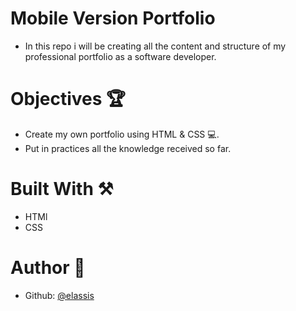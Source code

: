 # Mobile Version Portfolio
 * In this repo i will be creating all the content and structure of my professional portfolio as a software developer.

# Objectives 🏆
 * Create my own portfolio using HTML & CSS 💻.
 * Put in practices all the knowledge received so far.

# Built With ⚒️
 * HTMl
 * CSS

# Author 📗
 * Github: [@elassis](https://github.com/elassis)
